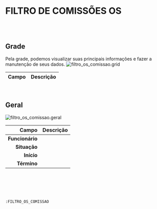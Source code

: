 # FILTRO DE COMISSÕES OS
<br>
<br>

## Grade
Pela grade, podemos visualizar suas principais informações e fazer a manutenção de seus dados.
![filtro_os_comissao.grid](https://raw.githubusercontent.com/netforcews/docs-erp/master/geral/imagens/filtro_os_comissao.grid.png)

Campo | Descrição
--:|---
<br>

## Geral
![filtro_os_comissao.geral](https://raw.githubusercontent.com/netforcews/docs-erp/master/geral/imagens/filtro_os_comissao.geral.png)

Campo | Descrição
--:|---
**Funcionário** | 
**Situação** | 
**Início** | 
**Término** | 
<br>
<br>
<br>
<br>

```:FILTRO_OS_COMISSAO```
